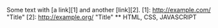 Some text with [a link][1] and
another [link][2].
[1]: http://example.com/ "Title"
[2]: http://example.org/ "Title"
** HTML, CSS, JAVASCRIPT
